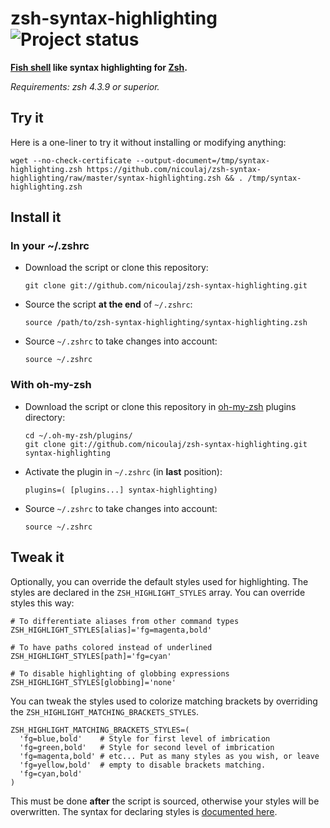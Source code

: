 zsh-syntax-highlighting ![Project status](http://stillmaintained.com/nicoulaj/zsh-syntax-highlighting.png)
==========================================================================================================

**[Fish shell](http://www.fishshell.com) like syntax highlighting for [Zsh](http://www.zsh.org).**

*Requirements: zsh 4.3.9 or superior.*


## Try it

Here is a one-liner to try it without installing or modifying anything:

    wget --no-check-certificate --output-document=/tmp/syntax-highlighting.zsh https://github.com/nicoulaj/zsh-syntax-highlighting/raw/master/syntax-highlighting.zsh && . /tmp/syntax-highlighting.zsh


## Install it


### In your ~/.zshrc

* Download the script or clone this repository:

      git clone git://github.com/nicoulaj/zsh-syntax-highlighting.git

* Source the script **at the end** of `~/.zshrc`:

      source /path/to/zsh-syntax-highlighting/syntax-highlighting.zsh

* Source `~/.zshrc`  to take changes into account:

      source ~/.zshrc


### With oh-my-zsh

* Download the script or clone this repository in [oh-my-zsh](http://github.com/robbyrussell/oh-my-zsh) plugins directory:

      cd ~/.oh-my-zsh/plugins/
      git clone git://github.com/nicoulaj/zsh-syntax-highlighting.git syntax-highlighting

* Activate the plugin in `~/.zshrc` (in **last** position):

      plugins=( [plugins...] syntax-highlighting)

* Source `~/.zshrc`  to take changes into account:
    
      source ~/.zshrc


## Tweak it

Optionally, you can override the default styles used for highlighting. The styles are declared in the `ZSH_HIGHLIGHT_STYLES` array. You can override styles this way:

    # To differentiate aliases from other command types
    ZSH_HIGHLIGHT_STYLES[alias]='fg=magenta,bold'
    
    # To have paths colored instead of underlined
    ZSH_HIGHLIGHT_STYLES[path]='fg=cyan'
    
    # To disable highlighting of globbing expressions
    ZSH_HIGHLIGHT_STYLES[globbing]='none'

You can tweak the styles used to colorize matching brackets by overriding the `ZSH_HIGHLIGHT_MATCHING_BRACKETS_STYLES`.

    ZSH_HIGHLIGHT_MATCHING_BRACKETS_STYLES=(
      'fg=blue,bold'    # Style for first level of imbrication
      'fg=green,bold'   # Style for second level of imbrication
      'fg=magenta,bold' # etc... Put as many styles as you wish, or leave
      'fg=yellow,bold'  # empty to disable brackets matching.
      'fg=cyan,bold'
    )

This must be done **after** the script is sourced, otherwise your styles will be overwritten. The syntax for declaring styles is [documented here](http://zsh.sourceforge.net/Doc/Release/Zsh-Line-Editor.html#SEC135).
